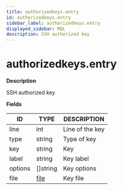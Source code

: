 ```yaml
---
title: authorizedkeys.entry
id: authorizedkeys.entry
sidebar_label: authorizedkeys.entry
displayed_sidebar: MQL
description: SSH authorized key
---
```


# authorizedkeys.entry

**Description**

SSH authorized key

**Fields**

| ID      | TYPE             | DESCRIPTION     |
| ------- | ---------------- | --------------- |
| line    | int              | Line of the key |
| type    | string           | Type of key     |
| key     | string           | Key             |
| label   | string           | Key label       |
| options | &#91;&#93;string | Key options     |
| file    | [file](file.md)  | Key file        |

